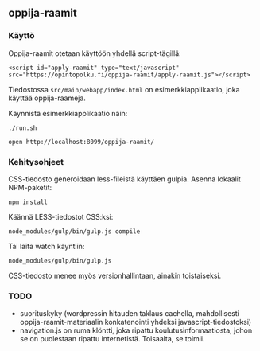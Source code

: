 ## oppija-raamit

### Käyttö

Oppija-raamit otetaan käyttöön yhdellä script-tägillä:

    <script id="apply-raamit" type="text/javascript" src="https://opintopolku.fi/oppija-raamit/apply-raamit.js"></script>

Tiedostossa `src/main/webapp/index.html` on esimerkkiapplikaatio, joka käyttää oppija-raameja.

Käynnistä esimerkkiapplikaatio näin:

    ./run.sh

    open http://localhost:8099/oppija-raamit/


### Kehitysohjeet

CSS-tiedosto generoidaan less-fileistä käyttäen gulpia. Asenna lokaalit NPM-paketit:

    npm install

Käännä LESS-tiedostot CSS:ksi:

    node_modules/gulp/bin/gulp.js compile

Tai laita watch käyntiin:

    node_modules/gulp/bin/gulp.js

CSS-tiedosto menee myös versionhallintaan, ainakin toistaiseksi.

### TODO

- suorituskyky (wordpressin hitauden taklaus cachella, mahdollisesti oppija-raamit-materiaalin konkatenointi yhdeksi javascript-tiedostoksi)
- navigation.js on ruma klöntti, joka ripattu koulutusinformaatiosta, johon se on puolestaan ripattu internetistä. Toisaalta, se toimii.
